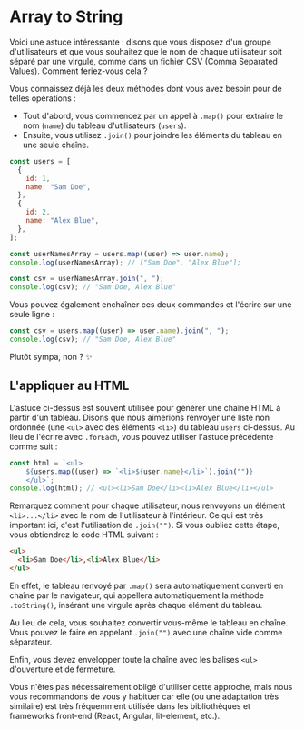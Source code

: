 # Array to String

Voici une astuce intéressante : disons que vous disposez d'un groupe d'utilisateurs et que vous souhaitez que le nom de chaque utilisateur soit séparé par une virgule, comme dans un fichier CSV (Comma Separated Values). Comment feriez-vous cela ?

Vous connaissez déjà les deux méthodes dont vous avez besoin pour de telles opérations :

- Tout d'abord, vous commencez par un appel à `.map()` pour extraire le nom (`name`) du tableau d'utilisateurs (`users`).
- Ensuite, vous utilisez `.join()` pour joindre les éléments du tableau en une seule chaîne.

```javascript
const users = [
  {
    id: 1,
    name: "Sam Doe",
  },
  {
    id: 2,
    name: "Alex Blue",
  },
];

const userNamesArray = users.map((user) => user.name);
console.log(userNamesArray); // ["Sam Doe", "Alex Blue"];

const csv = userNamesArray.join(", ");
console.log(csv); // "Sam Doe, Alex Blue"
```

Vous pouvez également enchaîner ces deux commandes et l'écrire sur une seule ligne :

```javascript
const csv = users.map((user) => user.name).join(", ");
console.log(csv); // "Sam Doe, Alex Blue"
```

Plutôt sympa, non ? ✨

## L'appliquer au HTML

L'astuce ci-dessus est souvent utilisée pour générer une chaîne HTML à partir d'un tableau. Disons que nous aimerions renvoyer une liste non ordonnée (une `<ul>` avec des éléments `<li>`) du tableau `users` ci-dessus. Au lieu de l'écrire avec `.forEach`, vous pouvez utiliser l'astuce précédente comme suit :

```javascript
const html = `<ul>
    ${users.map((user) => `<li>${user.name}</li>`).join("")}
    </ul>`;
console.log(html); // <ul><li>Sam Doe</li><li>Alex Blue</li></ul>
```

Remarquez comment pour chaque utilisateur, nous renvoyons un élément `<li>...</li>` avec le nom de l'utilisateur à l'intérieur. Ce qui est très important ici, c'est l'utilisation de `.join("")`. Si vous oubliez cette étape, vous obtiendrez le code HTML suivant :

```html
<ul>
  <li>Sam Doe</li>,<li>Alex Blue</li>
</ul>
```

En effet, le tableau renvoyé par `.map()` sera automatiquement converti en chaîne par le navigateur, qui appellera automatiquement la méthode `.toString()`, insérant une virgule après chaque élément du tableau.

Au lieu de cela, vous souhaitez convertir vous-même le tableau en chaîne. Vous pouvez le faire en appelant `.join("")` avec une chaîne vide comme séparateur.

Enfin, vous devez envelopper toute la chaîne avec les balises `<ul>` d'ouverture et de fermeture.

Vous n'êtes pas nécessairement obligé d'utiliser cette approche, mais nous vous recommandons de vous y habituer car elle (ou une adaptation très similaire) est très fréquemment utilisée dans les bibliothèques et frameworks front-end (React, Angular, lit-element, etc.).

```

